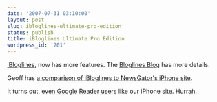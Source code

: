 ```yaml
---
date: '2007-07-31 03:10:00'
layout: post
slug: ibloglines-ultimate-pro-edition
status: publish
title: iBloglines Ultimate Pro Edition
wordpress_id: '201'
---
```


[iBloglines](http://i.bloglines.com/), now has more features. The [Bloglines Blog](http://www.bloglines.com/about/news#137) has more details.




Geoff has [a comparison of iBloglines to NewsGator's iPhone site](http://mipsisrisc.com/rambling/?p=26).




It turns out, [even Google Reader users](http://groups.google.com/group/Google-Labs-Reader/msg/dd02119094124951) like our iPhone site. Hurrah.



